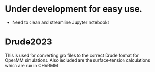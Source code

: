# Under development for easy use. 
* Need to clean and streamline Jupyter notebooks

# Drude2023
This is used for converting gro files to the correct Drude format for OpenMM simulations. Also included are the surface-tension calculations which are run in CHARMM


